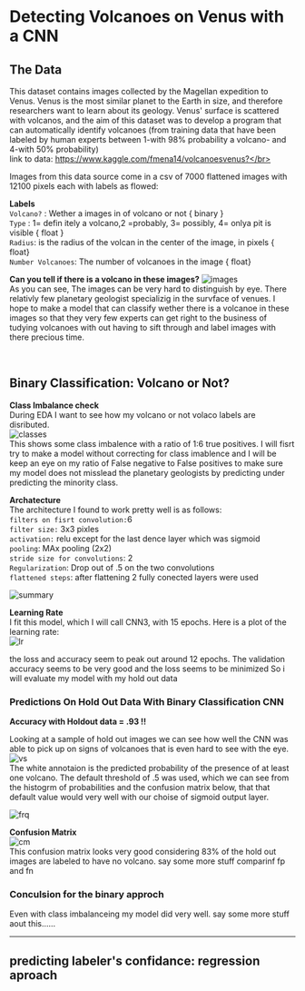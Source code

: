 # Detecting Volcanoes on Venus with a CNN

 ## **The Data**
 This dataset contains images collected by the Magellan expedition to Venus. Venus is the most similar planet to the Earth in size, and therefore researchers want to learn about its geology. Venus' surface is scattered with volcanos, and the aim of this dataset was to develop a program that can automatically identify volcanoes (from training data that have been labeled by human experts between 1-with 98% probability a volcano- and 4-with 50% probability)</br>
link to data: https://www.kaggle.com/fmena14/volcanoesvenus?</br>

Images from this data source come in a csv of 7000 flattened images with 12100 pixels each with labels as flowed:</br>

**Labels**<br>
```Volcano?``` : Wether a images in of volcano or not  { binary }<br>
```Type``` : 1= defin itely a volcano,2 =probably, 3= possibly, 4= onlya pit is visible { float }</br>
```Radius```: is the radius of the volcan in the center of the image, in pixels { float}<br>
```Number Volcanoes```: The number of volcanoes in the image { float}<br>


<!-- ![eda1](images/volcanoe-eda-screenshot.png)</br> -->
**Can you tell if there is a volcano in these images?**
![images](images/volcano_images.png)</br> As you can see, The images can be very hard to distinguish by eye. There relativly few planetary geologist specializig in the survface of venues. I hope to make a model that can classify wether there is a volcanoe in these images so that they very few experts can get right to the business of tudying volcanoes with out having to sift through and label images with there precious time.

<!--![eda2](images/vov_sreen2.png) --></br>

## **Binary Classification: Volcano or Not?**
**Class Imbalance check**</br>
During EDA I want to see how my volcano or not volaco labels are disributed. <br>
![classes](images/class-imbalance.png) </br>
This shows some class imbalence with a ratio of 1:6 true positives. I will fisrt try to make a model without correcting for class imablence  and I will be keep an eye on my ratio of False negative to False positives to make sure my model does not misslead the planetary geologists by predicting under predicting the minority class.  </br>

**Archatecture**</br>
The architecture I found to work pretty well is as follows:</br>
```filters on fisrt convolution:```6<br>
```filter size:``` 3x3 pixles <br>
```activation:``` relu except for the last dence layer which was sigmoid<br>
```pooling```: MAx pooling (2x2)<br>
```stride size for convolutions```: 2<br>
```Regularization```: Drop out of .5 on the two convolutions<br>
```flattened steps```: after flattening 2 fully conected layers were used<br>

![summary](images/cnn3_arct.png)</br>

**Learning Rate**<br>
I fit this model, which I will call CNN3, with 15 epochs. Here is a plot of the learning rate:</br>
![lr](images/lr_plot_4acc.png)</br>

the loss and accuracy seem to peak out around 12 epochs. The validation accuracy seems to be very good and the loss seems to be minimized So i will evaluate my model with my hold out data <br>


### **Predictions On Hold Out Data With Binary Classification CNN**

**Accuracy with Holdout data =  .93 !!**<br>

Looking at a sample of hold out images we can see how well the CNN was able to pick up on signs of volcanoes that is even hard to see with the eye. 
![vs](images/pred_vs_truth.png)<br>
The white annotaion is the predicted probability of the presence of at least one volcano. The default threshold of .5 was used, which we can see from the histogrm of probabilities and the confusion matrix below, that that default value would very well with our choise of sigmoid output layer. 

![frq](images/prob_freq.png)

**Confusion Matrix**<br>
![cm](images/cm3.png)<br>
This confusion matrix looks very good considering 83% of the hold out images are labeled to have no volcano.  say some more stuff comparinf fp and fn


### **Conculsion for the binary approch**<br>
Even with class imbalanceing my model did very well. say some more stuff aout this......
________________________
## **predicting labeler's confidance: regression aproach**













